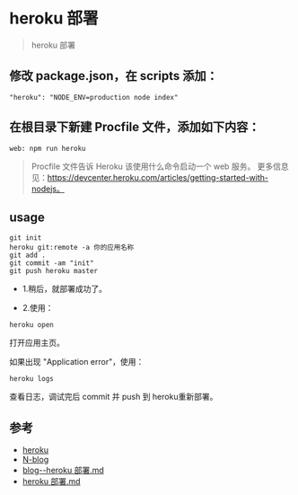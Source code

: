 #  heroku 部署

> heroku 部署

## 修改 package.json，在 scripts 添加：
```
"heroku": "NODE_ENV=production node index"
```

## 在根目录下新建 Procfile 文件，添加如下内容：

```
web: npm run heroku
```
>Procfile 文件告诉 Heroku 该使用什么命令启动一个 web 服务。
更多信息见：https://devcenter.heroku.com/articles/getting-started-with-nodejs。


## usage

```
git init
heroku git:remote -a 你的应用名称
git add .
git commit -am "init"
git push heroku master
```

- 1.稍后，就部署成功了。

- 2.使用：
```
heroku open
```
打开应用主页。

如果出现 "Application error"，使用：

```
heroku logs
```
查看日志，调试完后 commit 并 push 到 heroku重新部署。


## 参考
- [heroku](https://github.com/heroku)
- [N-blog](https://github.com/nswbmw/N-blog/blob/master/book/4.15%20%E9%83%A8%E7%BD%B2.md)
- [blog--heroku 部署.md](https://github.com/fairyly/mynodedemo/blob/myblog-pro/blog--heroku%20%E9%83%A8%E7%BD%B2.md)
- [heroku 部署.md](https://github.com/fairyly/html-demo/blob/gh-pages/heroku%20%E9%83%A8%E7%BD%B2.md)
